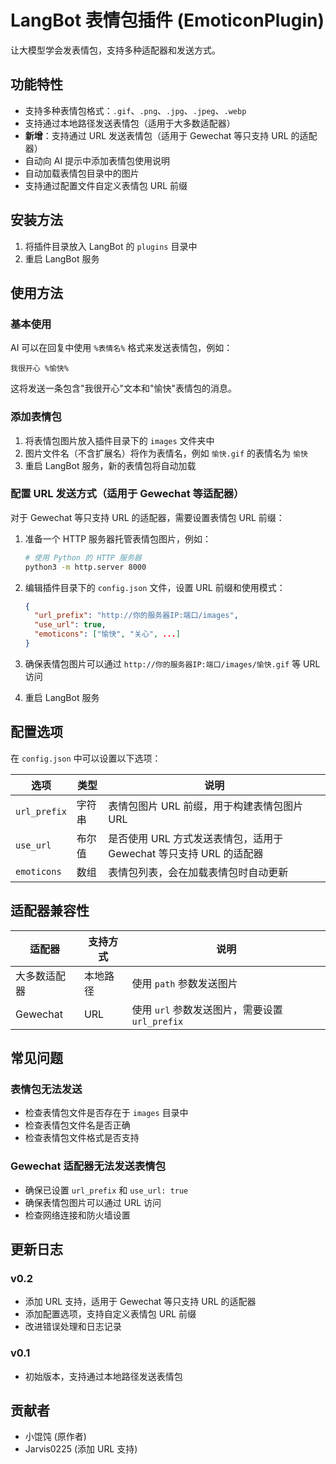 # LangBot 表情包插件 (EmoticonPlugin)

让大模型学会发表情包，支持多种适配器和发送方式。

## 功能特性

- 支持多种表情包格式：`.gif`、`.png`、`.jpg`、`.jpeg`、`.webp`
- 支持通过本地路径发送表情包（适用于大多数适配器）
- **新增**：支持通过 URL 发送表情包（适用于 Gewechat 等只支持 URL 的适配器）
- 自动向 AI 提示中添加表情包使用说明
- 自动加载表情包目录中的图片
- 支持通过配置文件自定义表情包 URL 前缀

## 安装方法

1. 将插件目录放入 LangBot 的 `plugins` 目录中
2. 重启 LangBot 服务

## 使用方法

### 基本使用

AI 可以在回复中使用 `%表情名%` 格式来发送表情包，例如：

```
我很开心 %愉快%
```

这将发送一条包含"我很开心"文本和"愉快"表情包的消息。

### 添加表情包

1. 将表情包图片放入插件目录下的 `images` 文件夹中
2. 图片文件名（不含扩展名）将作为表情名，例如 `愉快.gif` 的表情名为 `愉快`
3. 重启 LangBot 服务，新的表情包将自动加载

### 配置 URL 发送方式（适用于 Gewechat 等适配器）

对于 Gewechat 等只支持 URL 的适配器，需要设置表情包 URL 前缀：

1. 准备一个 HTTP 服务器托管表情包图片，例如：
   ```bash
   # 使用 Python 的 HTTP 服务器
   python3 -m http.server 8000
   ```

2. 编辑插件目录下的 `config.json` 文件，设置 URL 前缀和使用模式：
   ```json
   {
     "url_prefix": "http://你的服务器IP:端口/images",
     "use_url": true,
     "emoticons": ["愉快", "关心", ...]
   }
   ```

3. 确保表情包图片可以通过 `http://你的服务器IP:端口/images/愉快.gif` 等 URL 访问

4. 重启 LangBot 服务

## 配置选项

在 `config.json` 中可以设置以下选项：

| 选项 | 类型 | 说明 |
|-----|-----|-----|
| `url_prefix` | 字符串 | 表情包图片 URL 前缀，用于构建表情包图片 URL |
| `use_url` | 布尔值 | 是否使用 URL 方式发送表情包，适用于 Gewechat 等只支持 URL 的适配器 |
| `emoticons` | 数组 | 表情包列表，会在加载表情包时自动更新 |

## 适配器兼容性

| 适配器 | 支持方式 | 说明 |
|-------|---------|-----|
| 大多数适配器 | 本地路径 | 使用 `path` 参数发送图片 |
| Gewechat | URL | 使用 `url` 参数发送图片，需要设置 `url_prefix` |

## 常见问题

### 表情包无法发送

- 检查表情包文件是否存在于 `images` 目录中
- 检查表情包文件名是否正确
- 检查表情包文件格式是否支持

### Gewechat 适配器无法发送表情包

- 确保已设置 `url_prefix` 和 `use_url: true`
- 确保表情包图片可以通过 URL 访问
- 检查网络连接和防火墙设置

## 更新日志

### v0.2
- 添加 URL 支持，适用于 Gewechat 等只支持 URL 的适配器
- 添加配置选项，支持自定义表情包 URL 前缀
- 改进错误处理和日志记录

### v0.1
- 初始版本，支持通过本地路径发送表情包

## 贡献者

- 小馄饨 (原作者)
- Jarvis0225 (添加 URL 支持)
